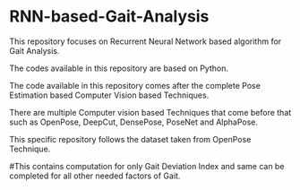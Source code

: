 # RNN-based-Gait-Analysis
This repository focuses on Recurrent Neural Network based algorithm for Gait Analysis.

The codes available in this repository are based on Python.

The code available in this repository comes after the complete Pose Estimation based Computer Vision based Techniques.

There are multiple Computer vision based Techniques that come before that such as OpenPose, DeepCut, DensePose, PoseNet and AlphaPose.

This specific repository follows the dataset taken from OpenPose Technique.

#This contains computation for only Gait Deviation Index and same can be completed for all other needed factors of Gait. 
